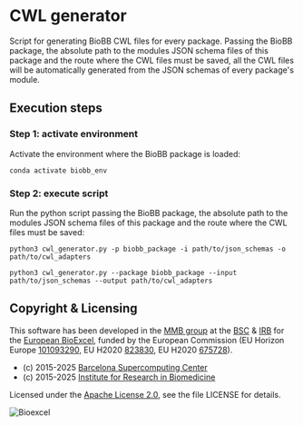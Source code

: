 # CWL generator

Script for generating BioBB CWL files for every package. Passing the BioBB package, the absolute path to the modules JSON schema files of this package and the route where the CWL files must be saved, all the CWL files will be automatically generated from the JSON schemas of every package's module.

## Execution steps

### Step 1: activate environment

Activate the environment where the BioBB package is loaded:

```Shell
conda activate biobb_env
```

### Step 2: execute script

Run the python script passing the BioBB package, the absolute path to the modules JSON schema files of this package and the route where the CWL files must be saved:

```Shell
python3 cwl_generator.py -p biobb_package -i path/to/json_schemas -o path/to/cwl_adapters
```

```Shell
python3 cwl_generator.py --package biobb_package --input path/to/json_schemas --output path/to/cwl_adapters
```

## Copyright & Licensing
This software has been developed in the [MMB group](http://mmb.irbbarcelona.org) at the [BSC](http://www.bsc.es/) & [IRB](https://www.irbbarcelona.org/) for the [European BioExcel](http://bioexcel.eu/), funded by the European Commission (EU Horizon Europe [101093290](https://cordis.europa.eu/project/id/101093290), EU H2020 [823830](http://cordis.europa.eu/projects/823830), EU H2020 [675728](http://cordis.europa.eu/projects/675728)).

* (c) 2015-2025 [Barcelona Supercomputing Center](https://www.bsc.es/)
* (c) 2015-2025 [Institute for Research in Biomedicine](https://www.irbbarcelona.org/)

Licensed under the
[Apache License 2.0](https://www.apache.org/licenses/LICENSE-2.0), see the file LICENSE for details.

![](https://bioexcel.eu/wp-content/uploads/2019/04/Bioexcell_logo_1080px_transp.png "Bioexcel")
